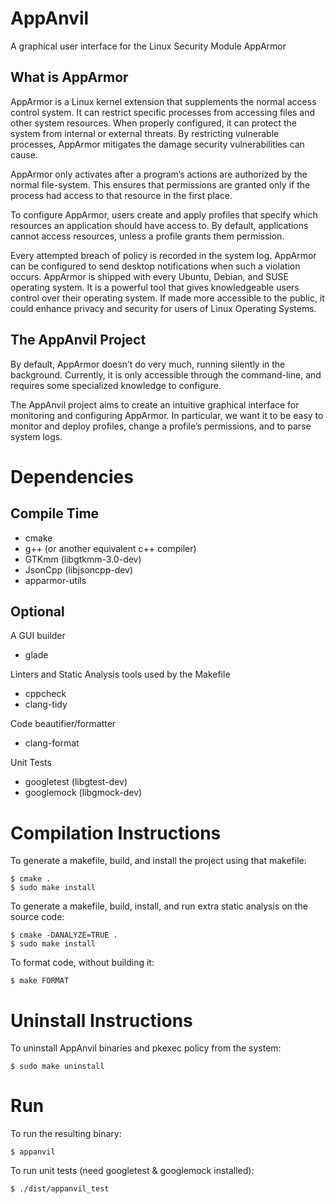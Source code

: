 # AppAnvil
A graphical user interface for the Linux Security Module AppArmor

## What is AppArmor
AppArmor is a Linux kernel extension that supplements the normal access control system. It can restrict specific processes from accessing files and other system resources. When properly configured, it can protect the system from internal or external threats. By restricting vulnerable processes, AppArmor mitigates the damage security vulnerabilities can cause.

AppArmor only activates after a program’s actions are authorized by the normal file-system. This ensures that permissions are granted only if the process had access to that resource in the first place.

To configure AppArmor, users create and apply profiles that specify which resources an application should have access to. By default, applications cannot access resources, unless a profile grants them permission. 

Every attempted breach of policy is recorded in the system log. AppArmor can be configured to send desktop notifications when such a violation occurs. 
AppArmor is shipped with every Ubuntu, Debian, and SUSE operating system. It is a powerful tool that gives knowledgeable users control over their operating system. If made more accessible to the public, it could enhance privacy and security for users of Linux Operating Systems.

## The AppAnvil Project
By default, AppArmor doesn’t do very much, running silently in the background. Currently, it is only accessible through the command-line, and requires some specialized knowledge to configure. 

The AppAnvil project aims to create an intuitive graphical interface for monitoring and configuring AppArmor. In particular, we want it to be easy to monitor and deploy profiles, change a profile’s permissions, and to parse system logs.

# Dependencies
## Compile Time
* cmake
* g++ (or another equivalent c++ compiler)
* GTKmm (libgtkmm-3.0-dev)
* JsonCpp (libjsoncpp-dev)
* apparmor-utils

## Optional
A GUI builder
* glade 

Linters and Static Analysis tools used by the Makefile
* cppcheck
* clang-tidy

Code beautifier/formatter
* clang-format

Unit Tests
* googletest (libgtest-dev)
* googlemock (libgmock-dev)

# Compilation Instructions

To generate a makefile, build, and install the project using that makefile:
```
$ cmake .
$ sudo make install
```
To generate a makefile, build, install, and run extra static analysis on the source code:
```
$ cmake -DANALYZE=TRUE .
$ sudo make install
```
To format code, without building it:
```
$ make FORMAT
```
# Uninstall Instructions

To uninstall AppAnvil binaries and pkexec policy from the system:
```
$ sudo make uninstall
```

# Run
To run the resulting binary:
```
$ appanvil
```
To run unit tests (need googletest & googlemock installed):
```
$ ./dist/appanvil_test
```
